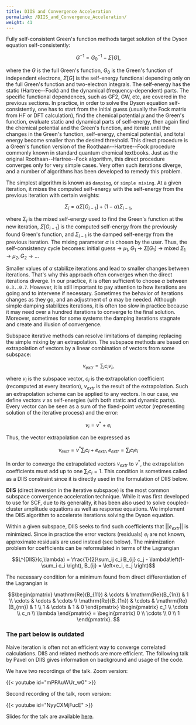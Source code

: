```yaml
---
title: DIIS and Convergence Acceleration
permalink: /DIIS_and_Convergence_Acceleration/
weight: 41
---
```


Fully self-consistent Green's function methods target solution of the Dyson equation self-consistently:

```math
G^{-1} = G^{-1}_0 - \Sigma[G],
```

where the $G$ is the full Green's function, $G_0$ is the Green's function of independent electrons, $\Sigma[G]$ is the self-energy functional depending only on the full Green's function and two-electron integrals. The self-energy has the static (Hartree--Fock) and the dynamical (frequency-dependent) parts. The specific functional dependences, such as GF2, GW, etc, are covered in the previous sections. In practice, in order to solve the Dyson equation self-consistently, one has to start from the initial guess (usually the Fock matrix from HF or DFT calculation), find the chemical potential $\mu$ and the Green's function, evaluate static and dynamical parts of self-energy, then again find the chemical potential and the Green's function, and iterate until the changes in the Green's function, self-energy, chemical potential, and total energy become smaller than the desired threshold. This direct procedure is a Green's function version of the Roothaan--Hartree--Fock procedure commonly known in standard quantum chemical textbooks. Just as the original Roothaan--Hartree--Fock algorithm, this direct procedure converges only for very simple cases. Very often such iterations diverge, and a number of algorithms has been developed to remedy this problem. 

The simplest algorithm is known as `damping`, or `simple mixing`. At a given iteration, it mixes the computed self-energy with the self-energy from the previous iteration with certain weights:

```math
\Sigma_i = \alpha\Sigma[G_{i-1}] + (1-\alpha)\Sigma_{i-1},
```
where $\Sigma_i$ is the mixed self-energy used to find the Green's function at the new iteration, $\Sigma[G_{i-1}]$ is the computed self-energy from the previously found Green's function, and $\Sigma_{i-1}$ is the damped self-energy from the previous iteration. The mixing parameter $\alpha$ is chosen by the user. Thus, the self-consistency cycle becomes:
initial guess &rarr; $\mu_1,G_1$ &rarr; $\Sigma[G_1]$ &rarr; mixed $\Sigma_1$ &rarr; $\mu_2,G_2$ &rarr; ...

Smaller values of $\alpha$ stabilize iterations and lead to smaller changes between iterations. That's why this approach often converges when the direct iterations diverge. In our practice, it is often sufficient to choose $\alpha$ between `0.3..0.7`. However, it is still important to pay attention to how iterations are going and to intervene if necessary. Sometimes the behavior of iterations changes as they go, and an adjustment of $\alpha$ may be needed. Although simple damping stabilizes iterations, it is often too slow in practice because it may need over a hundred iterations to converge to the final solution. Moreover, sometimes for some systems the damping iterations stagnate and create and illusion of convergence.

Subspace iterative methods can resolve limitations of damping replacing the simple mixing by an extrapolation. The subspace methods are based on extrapolation of vectors by a linear combination of vectors from some subspace:
```math
v_{extr} = \sum_i c_i v_i,
```
where $v_i$ is the subspace vector, $c_i$ is the extrapolation coefficient (recomputed at every iteration), $v_{extr}$ is the result of the extrapolation. Such an extrapolation scheme can be applied to any vectors. In our case, we define vectors $v$ as self-energies (with both static and dynamic parts). Every vector can be seen as a sum of the fixed-point vector (representing solution of the iterative process) and the error:
```math
v_i = v^* + e_i
```
Thus, the vector extrapolation can be expressed as
```math
v_{extr} = v^*\sum_i c_i + e_{extr},
e_{extr} = \sum_i c_i e_i
```
In order to converge the extrapolated vectors $v_{extr}$ to $v^*$, the extrapolation coefficients must add up to one $\sum_i c_i = 1$. This condition is sometimes called as a DIIS constraint since it is directly used in the formulation of DIIS below.

**DIIS** (direct inversion in the iterative subspace) is the most common subspace convergence acceleration technique. While it was first developed to use for SCF, due to its generality, it has been also used to solve coupled-cluster amplitude equations as well as response equations. We implement the DIIS algorithm to accelerate iterations solving the Dyson equation. 

Within a given subspace, DIIS seeks to find such coefficients that $||e_{extr}||$ is minimized. Since in practice the error vectors (residuals) $e_i$ are not known, approximate residuals are used instead (see below). The minimization problem for coefficients can be reformulated in terms of the Lagrangian
```math
L^{DIIS}(c,\lambda) = \frac{1}{2}\sum_ij c_i B_{ij} c_j - \lambda\left(1-\sum_i c_i \right),
B_{ij} = \left<e_i, e_j \right)
```
The necessary condition for a minimum found from direct differentiation of the Lagrangian is
```math
\begin{pmatrix}
\mathrm{Re}(B_{11}) & \cdots & \mathrm{Re}(B_{1n}) & 1 \\
\cdots & \cdots & \cdots \\
\mathrm{Re}(B_{1n}) & \cdots & \mathrm{Re}(B_{nn}) & 1 \\
      1    &  \cdots & 1 & 0
\end{pmatrix}
\begin{pmatrix}
c_1 \\
\cdots \\
c_n \\
\lambda
\end{pmatrix} = 
\begin{pmatrix}
0 \\
\cdots \\
0 \\
1
\end{pmatrix}. 
```


### The part below is outdated

Naive iteration is often not an efficient way to converge correlated
calculations. DIIS and related methods are more efficient. The following
talk by Pavel on DIIS gives information on background and usage of the
code.

We have two recordings of the talk. Zoom version:

{{< youtube id="mPPAuWUr_w0" >}}

Second recording of the talk, room version:

{{< youtube id="NyyCXMjFucE" >}}

Slides for the talk are available
[here](/files/Pavel_DIIS.pdf).
